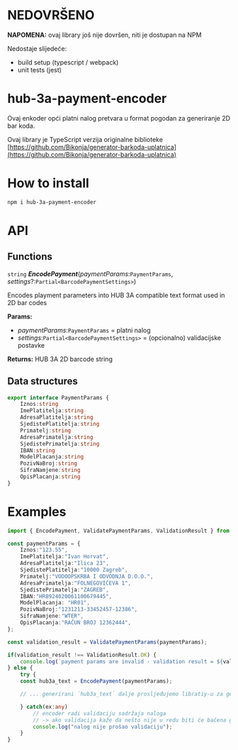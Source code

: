 # NEDOVRŠENO
**NAPOMENA:** ovaj library još nije dovršen, niti je dostupan na NPM

Nedostaje slijedeće:
* build setup (typescript / webpack)
* unit tests (jest)

# hub-3a-payment-encoder

Ovaj enkoder opći platni nalog pretvara u format pogodan za generiranje 2D bar koda.

Ovaj library je TypeScript verzija originalne biblioteke [https://github.com/Bikonja/generator-barkoda-uplatnica](https://github.com/Bikonja/generator-barkoda-uplatnica)

# How to install
```bash
npm i hub-3a-payment-encoder
```

# API
## Functions
`string` ***EncodePayment***(*paymentParams*:`PaymentParams`, *settings*?:`Partial<BarcodePaymentSettings>`)

Encodes playment parameters into HUB 3A compatible text format used in 2D bar codes

**Params:**
* *paymentParams*:`PaymentParams` = platni nalog
* *settings*:`Partial<BarcodePaymentSettings>` = (opcionalno) validacijske postavke

**Returns:** HUB 3A 2D barcode string

## Data structures
```typescript
export interface PaymentParams {
    Iznos:string
    ImePlatitelja:string
    AdresaPlatitelja:string
    SjedistePlatitelja:string
    Primatelj:string
    AdresaPrimatelja:string
    SjedistePrimatelja:string
    IBAN:string
    ModelPlacanja:string
    PozivNaBroj:string
    SifraNamjene:string
    OpisPlacanja:string
}
```
# Examples
```typescript
import { EncodePayment, ValidatePaymentParams, ValidationResult } from 'hub-3a-payment-encoder';

const paymentParams = {
    Iznos:"123.55",
    ImePlatitelja:"Ivan Horvat",
    AdresaPlatitelja:"Ilica 23",
    SjedistePlatitelja:"10000 Zagreb",
    Primatelj:"VODOOPSKRBA I ODVODNJA D.O.O.",
    AdresaPrimatelja:"FOLNEGOVIĆEVA 1",
    SjedistePrimatelja:"ZAGREB",
    IBAN:"HR8924020061100679445",
    ModelPlacanja: "HR01",
    PozivNaBroj:"1231213-33452457-12386",
    SifraNamjene:"WTER",
    OpisPlacanja:"RAČUN BROJ 12362444",
};

const validation_result = ValidatePaymentParams(paymentParams);

if(validation_result !== ValidationResult.OK) {
    console.log(`payment params are invalid - validation result = ${validation_result}`)
} else {
    try {
    const hub3a_text = EncodePayment(paymentParams);

    // ... generirani `hub3a_text` dalje prosljeđujemo libratiy-u za generiranje 2D bar koda

    } catch(ex:any) 
        // encoder radi validaciju sadržaja naloga
        // -> ako validacija kaže da nešto nije u redu biti će bačena greška
        console.log("nalog nije prošao validaciju");
    }
}

```